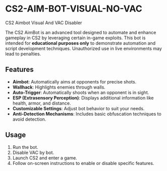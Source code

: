 # CS2-AIM-BOT-VISUAL-NO-VAC
CS2 Aimbot Visual And VAC Disabler

The CS2 AimBot is an advanced tool designed to automate and enhance gameplay in CS2 by leveraging certain in-game exploits. This bot is intended for **educational purposes only** to demonstrate automation and script development techniques. Unauthorized use in live environments may lead to penalties.

## Features
- **Aimbot**: Automatically aims at opponents for precise shots.
- **Wallhack**: Highlights enemies through walls.
- **Auto-Trigger**: Automatically shoots when an opponent is in sight.
- **ESP (Extrasensory Perception)**: Displays additional information like health, armor, and distance.
- **Customizable Settings**: Adjust bot behavior to suit your needs.
- **Anti-Detection Mechanisms**: Includes basic obfuscation techniques to avoid detection.

## Usage
1. Run the bot.
2. Disable VAC by bot.
3. Launch CS2 and enter a game.
4. Follow on-screen instructions to enable or disable specific features.

